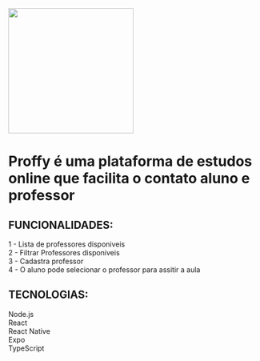 <img src="https://user-images.githubusercontent.com/63512716/112360892-92819d00-8cb1-11eb-8976-3eb3cebc43ce.png" width="250px"/>
<h1>Proffy é uma plataforma de estudos online que facilita o contato aluno e professor</h1>

<h2>FUNCIONALIDADES: </h2>
1 - Lista de professores disponiveis</br>
2 - Filtrar Professores disponiveis</br>
3 - Cadastra professor</br>
4 - O aluno pode selecionar o professor para assitir a aula

<h2>TECNOLOGIAS:</h2> 
Node.js</br>
React</br>
React Native</br>
Expo</br>
TypeScript

